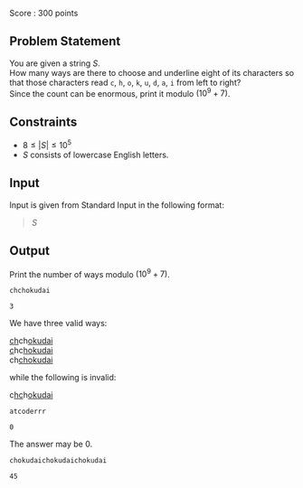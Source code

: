 Score : $300$ points

## Problem Statement

You are given a string $S$.<br>
How many ways are there to choose and underline eight of its characters so that those characters read `c`, `h`, `o`, `k`, `u`, `d`, `a`, `i` from left to right?<br>
Since the count can be enormous, print it modulo $(10^9 + 7)$.

## Constraints

- $8 \leq |S| \leq 10^5$
- $S$ consists of lowercase English letters.

## Input

Input is given from Standard Input in the following format:

> $S$

## Output

Print the number of ways modulo $(10^9 + 7)$.

```input1
chchokudai
```

```output1
3
```

We have three valid ways:

<u>ch</u>ch<u>okudai</u><br>
<u>c</u>hc<u>hokudai</u><br>
ch<u>chokudai</u>  

while the following is invalid:

c<u>hc</u>h<u>okudai</u>  

```input2
atcoderrr
```

```output2
0
```

The answer may be $0$.

```input3
chokudaichokudaichokudai
```

```output3
45
```